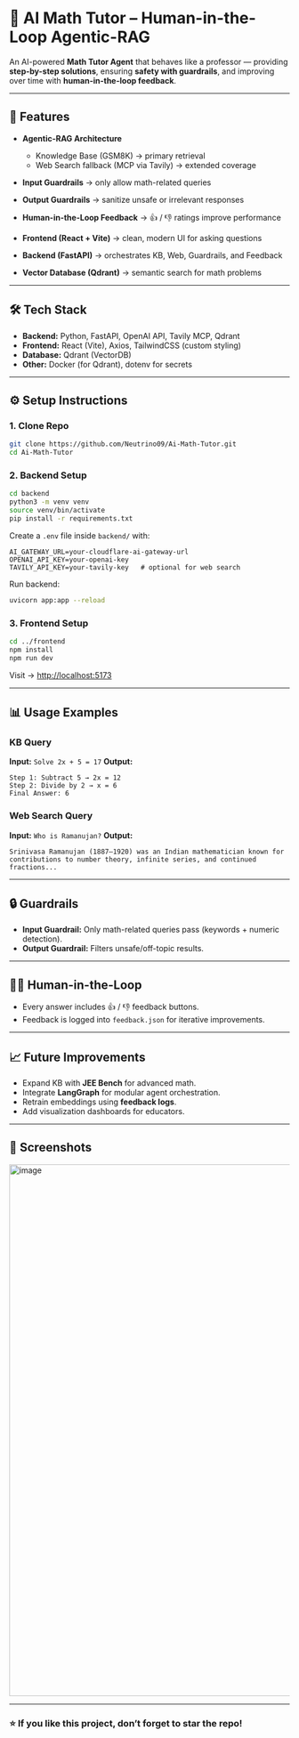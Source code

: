 # 📘 AI Math Tutor – Human-in-the-Loop Agentic-RAG

An AI-powered **Math Tutor Agent** that behaves like a professor — providing **step-by-step solutions**, ensuring **safety with guardrails**, and improving over time with **human-in-the-loop feedback**.

---

## 🚀 Features

* **Agentic-RAG Architecture**

  * Knowledge Base (GSM8K) → primary retrieval
  * Web Search fallback (MCP via Tavily) → extended coverage
* **Input Guardrails** → only allow math-related queries
* **Output Guardrails** → sanitize unsafe or irrelevant responses
* **Human-in-the-Loop Feedback** → 👍 / 👎 ratings improve performance
* **Frontend (React + Vite)** → clean, modern UI for asking questions
* **Backend (FastAPI)** → orchestrates KB, Web, Guardrails, and Feedback
* **Vector Database (Qdrant)** → semantic search for math problems

---

## 🛠️ Tech Stack

* **Backend:** Python, FastAPI, OpenAI API, Tavily MCP, Qdrant
* **Frontend:** React (Vite), Axios, TailwindCSS (custom styling)
* **Database:** Qdrant (VectorDB)
* **Other:** Docker (for Qdrant), dotenv for secrets

---

## ⚙️ Setup Instructions

### 1. Clone Repo

```bash
git clone https://github.com/Neutrino09/Ai-Math-Tutor.git
cd Ai-Math-Tutor
```

### 2. Backend Setup

```bash
cd backend
python3 -m venv venv
source venv/bin/activate
pip install -r requirements.txt
```

Create a `.env` file inside `backend/` with:

```env
AI_GATEWAY_URL=your-cloudflare-ai-gateway-url
OPENAI_API_KEY=your-openai-key
TAVILY_API_KEY=your-tavily-key   # optional for web search
```

Run backend:

```bash
uvicorn app:app --reload
```

### 3. Frontend Setup

```bash
cd ../frontend
npm install
npm run dev
```

Visit → [http://localhost:5173](http://localhost:5173)

---

## 📊 Usage Examples

### KB Query

**Input:** `Solve 2x + 5 = 17`
**Output:**

```
Step 1: Subtract 5 → 2x = 12  
Step 2: Divide by 2 → x = 6  
Final Answer: 6
```

### Web Search Query

**Input:** `Who is Ramanujan?`
**Output:**

```
Srinivasa Ramanujan (1887–1920) was an Indian mathematician known for contributions to number theory, infinite series, and continued fractions...
```

---

## 🔒 Guardrails

* **Input Guardrail:** Only math-related queries pass (keywords + numeric detection).
* **Output Guardrail:** Filters unsafe/off-topic results.

---

## 👩‍🏫 Human-in-the-Loop

* Every answer includes 👍 / 👎 feedback buttons.
* Feedback is logged into `feedback.json` for iterative improvements.

---

## 📈 Future Improvements

* Expand KB with **JEE Bench** for advanced math.
* Integrate **LangGraph** for modular agent orchestration.
* Retrain embeddings using **feedback logs**.
* Add visualization dashboards for educators.

---

## 📸 Screenshots

<img width="1470" height="956" alt="image" src="https://github.com/user-attachments/assets/89a38490-95ad-4238-ac8b-71272aab126a" />


---

### ⭐ If you like this project, don’t forget to star the repo!
